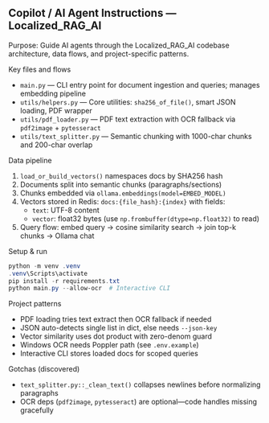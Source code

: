 ## Copilot / AI Agent Instructions — Localized_RAG_AI

Purpose: Guide AI agents through the Localized_RAG_AI codebase architecture, data flows, and project-specific patterns.

Key files and flows
- `main.py` — CLI entry point for document ingestion and queries; manages embedding pipeline
- `utils/helpers.py` — Core utilities: `sha256_of_file()`, smart JSON loading, PDF wrapper
- `utils/pdf_loader.py` — PDF text extraction with OCR fallback via `pdf2image` + `pytesseract`
- `utils/text_splitter.py` — Semantic chunking with 1000-char chunks and 200-char overlap

Data pipeline
1. `load_or_build_vectors()` namespaces docs by SHA256 hash
2. Documents split into semantic chunks (paragraphs/sections)
3. Chunks embedded via `ollama.embeddings(model=EMBED_MODEL)`
4. Vectors stored in Redis: `docs:{file_hash}:{index}` with fields:
   - `text`: UTF-8 content
   - `vector`: float32 bytes (use `np.frombuffer(dtype=np.float32)` to read)
5. Query flow: embed query → cosine similarity search → join top-k chunks → Ollama chat

Setup & run
```powershell
python -m venv .venv
.venv\Scripts\activate
pip install -r requirements.txt
python main.py --allow-ocr  # Interactive CLI
```

Project patterns
- PDF loading tries text extract then OCR fallback if needed
- JSON auto-detects single list in dict, else needs `--json-key`
- Vector similarity uses dot product with zero-denom guard
- Windows OCR needs Poppler path (see `.env.example`)
- Interactive CLI stores loaded docs for scoped queries

Gotchas (discovered)
- `text_splitter.py::_clean_text()` collapses newlines before normalizing paragraphs
- OCR deps (`pdf2image`, `pytesseract`) are optional—code handles missing gracefully


